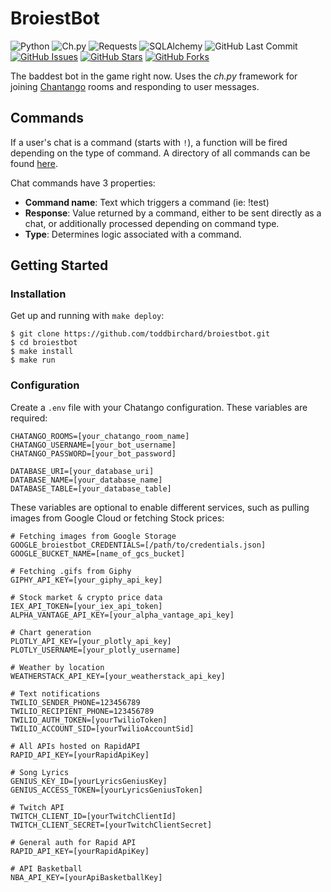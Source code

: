 # BroiestBot

![Python](https://img.shields.io/badge/python-^3.9-blue.svg?longCache=true&style=flat-square&colorA=4c566a&colorB=5e81ac&logo=Python&logoColor=white)
![Ch.py](https://img.shields.io/badge/ch.py-1.3.8-blue.svg?longCache=true&style=flat-square&colorA=4c566a&colorB=5e81ac&logo=ChatBot&logoColor=white)
![Requests](https://img.shields.io/badge/Requests-^v2.27.0-red.svg?longCache=true&style=flat-square&colorA=4c566a&colorB=5e81ac&logo=Python&logoColor=white)
![SQLAlchemy](https://img.shields.io/badge/SQLAlchemy-^1.4.0-red.svg?longCache=true&style=flat-square&logo=scala&logoColor=white&colorA=4c566a&colorB=bf616a)
![GitHub Last Commit](https://img.shields.io/github/last-commit/google/skia.svg?style=flat-square&colorA=4c566a&logo=GitHub&colorB=a3be8c)
[![GitHub Issues](https://img.shields.io/github/issues/toddbirchard/broiestbot.svg?style=flat-square&colorA=4c566a&logo=GitHub&colorB=ebcb8b)](https://github.com/toddbirchard/broiestbot/issues)
[![GitHub Stars](https://img.shields.io/github/stars/toddbirchard/broiestbot.svg?style=flat-square&colorA=4c566a&logo=GitHub&colorB=ebcb8b)](https://github.com/toddbirchard/broiestbot/stargazers)
[![GitHub Forks](https://img.shields.io/github/forks/toddbirchard/broiestbot.svg?style=flat-square&colorA=4c566a&logo=GitHub&colorB=ebcb8b)](https://github.com/toddbirchard/broiestbot/network)

The baddest bot in the game right now. Uses the *ch.py* framework for joining [Chantango](https://www.chatango.com/) rooms and responding to user messages.


## Commands

If a user's chat is a command (starts with `!`), a function will be fired depending on the type of command. A directory of all commands can be found [here](http://broiestbro.com/table/commands).

Chat commands have 3 properties:
* **Command name**: Text which triggers a command (ie: !test)
* **Response**: Value returned by a command, either to be sent directly as a chat, or additionally processed depending on command type.
* **Type**: Determines logic associated with a command.


## Getting Started

### Installation

Get up and running with `make deploy`:

```shell
$ git clone https://github.com/toddbirchard/broiestbot.git
$ cd broiestbot
$ make install
$ make run
``` 


### Configuration

Create a `.env` file with your Chatango configuration. These variables are required:

```
CHATANGO_ROOMS=[your_chatango_room_name]
CHATANGO_USERNAME=[your_bot_username]
CHATANGO_PASSWORD=[your_bot_password]

DATABASE_URI=[your_database_uri]
DATABASE_NAME=[your_database_name]
DATABASE_TABLE=[your_database_table]
```

These variables are optional to enable different services, such as pulling images from Google Cloud or fetching Stock prices:

```env
# Fetching images from Google Storage
GOOGLE_broiestbot_CREDENTIALS=[/path/to/credentials.json]
GOOGLE_BUCKET_NAME=[name_of_gcs_bucket]

# Fetching .gifs from Giphy
GIPHY_API_KEY=[your_giphy_api_key]

# Stock market & crypto price data
IEX_API_TOKEN=[your_iex_api_token]
ALPHA_VANTAGE_API_KEY=[your_alpha_vantage_api_key]

# Chart generation
PLOTLY_API_KEY=[your_plotly_api_key]
PLOTLY_USERNAME=[your_plotly_username]

# Weather by location
WEATHERSTACK_API_KEY=[your_weatherstack_api_key]

# Text notifications
TWILIO_SENDER_PHONE=123456789
TWILIO_RECIPIENT_PHONE=123456789
TWILIO_AUTH_TOKEN=[yourTwilioToken]
TWILIO_ACCOUNT_SID=[yourTwilioAccountSid]

# All APIs hosted on RapidAPI
RAPID_API_KEY=[yourRapidApiKey]

# Song Lyrics
GENIUS_KEY_ID=[yourLyricsGeniusKey]
GENIUS_ACCESS_TOKEN=[yourLyricsGeniusToken]

# Twitch API
TWITCH_CLIENT_ID=[yourTwitchClientId]
TWITCH_CLIENT_SECRET=[yourTwitchClientSecret]

# General auth for Rapid API
RAPID_API_KEY=[yourRapidApiKey]

# API Basketball
NBA_API_KEY=[yourApiBasketballKey] 
```

